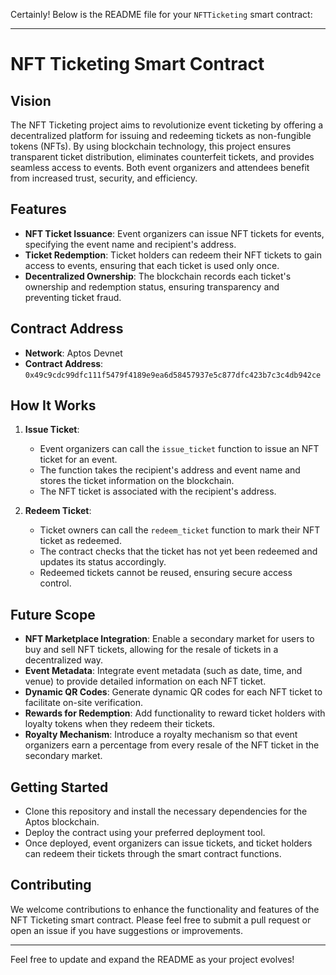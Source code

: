 Certainly! Below is the README file for your `NFTTicketing` smart contract:

---

# NFT Ticketing Smart Contract

## Vision

The NFT Ticketing project aims to revolutionize event ticketing by offering a decentralized platform for issuing and redeeming tickets as non-fungible tokens (NFTs). By using blockchain technology, this project ensures transparent ticket distribution, eliminates counterfeit tickets, and provides seamless access to events. Both event organizers and attendees benefit from increased trust, security, and efficiency.

## Features

- **NFT Ticket Issuance**: Event organizers can issue NFT tickets for events, specifying the event name and recipient's address.
- **Ticket Redemption**: Ticket holders can redeem their NFT tickets to gain access to events, ensuring that each ticket is used only once.
- **Decentralized Ownership**: The blockchain records each ticket's ownership and redemption status, ensuring transparency and preventing ticket fraud.

## Contract Address

- **Network**: Aptos Devnet
- **Contract Address**: `0x49c9cdc99dfc111f5479f4189e9ea6d58457937e5c877dfc423b7c3c4db942ce`

## How It Works

1. **Issue Ticket**:

   - Event organizers can call the `issue_ticket` function to issue an NFT ticket for an event.
   - The function takes the recipient's address and event name and stores the ticket information on the blockchain.
   - The NFT ticket is associated with the recipient's address.

2. **Redeem Ticket**:
   - Ticket owners can call the `redeem_ticket` function to mark their NFT ticket as redeemed.
   - The contract checks that the ticket has not yet been redeemed and updates its status accordingly.
   - Redeemed tickets cannot be reused, ensuring secure access control.

## Future Scope

- **NFT Marketplace Integration**: Enable a secondary market for users to buy and sell NFT tickets, allowing for the resale of tickets in a decentralized way.
- **Event Metadata**: Integrate event metadata (such as date, time, and venue) to provide detailed information on each NFT ticket.
- **Dynamic QR Codes**: Generate dynamic QR codes for each NFT ticket to facilitate on-site verification.
- **Rewards for Redemption**: Add functionality to reward ticket holders with loyalty tokens when they redeem their tickets.
- **Royalty Mechanism**: Introduce a royalty mechanism so that event organizers earn a percentage from every resale of the NFT ticket in the secondary market.

## Getting Started

- Clone this repository and install the necessary dependencies for the Aptos blockchain.
- Deploy the contract using your preferred deployment tool.
- Once deployed, event organizers can issue tickets, and ticket holders can redeem their tickets through the smart contract functions.

## Contributing

We welcome contributions to enhance the functionality and features of the NFT Ticketing smart contract. Please feel free to submit a pull request or open an issue if you have suggestions or improvements.

---

Feel free to update and expand the README as your project evolves!
